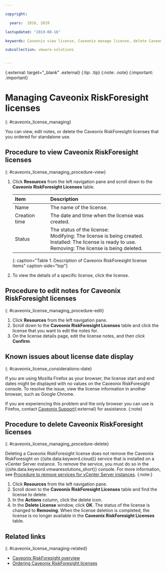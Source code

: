 ```yaml
---

copyright:

  years:  2016, 2019

lastupdated: "2019-08-16"

keywords: Caveonix view license, Caveonix manage license, delete Caveonix license

subcollection: vmware-solutions


---
```


{:external: target="_blank" .external}
{:tip: .tip}
{:note: .note}
{:important: .important}

# Managing Caveonix RiskForesight licenses
{: #caveonix_license_managing}

You can view, edit notes, or delete the Caveonix RiskForesight licenses that you ordered for standalone use.

## Procedure to view Caveonix RiskForesight licenses
{: #caveonix_license_managing_procedure-view}

1. Click **Resources** from the left navigation pane and scroll down to the **Caveonix RiskForesight Licenses** table.

   | Item | Description |
   |:-----|:------------|
   | Name | The name of the license. |
   | Creation time | The date and time when the license was created. |
   | Status | The status of the license: <br>Modifying: The license is being created.<br>Installed: The license is ready to use.<br>Removing: The license is being deleted. |
   {: caption="Table 1. Description of Caveonix RiskForesight license items" caption-side="top"}

2. To view the details of a specific license, click the license.

## Procedure to edit notes for Caveonix RiskForesight licenses
{: #caveonix_license_managing_procedure-edit}

1. Click **Resources** from the left navigation pane.
2. Scroll down to the **Caveonix RiskForesight Licenses** table and click the license that you want to edit the notes for.
3. On the license details page, edit the license notes, and then click **Confirm**.

## Known issues about license date display
{: #caveonix_license_considerations-date}

If you are using Mozilla Firefox as your browser, the license start and end dates might be displayed with no values on the Caveonix RiskForesight console. To resolve the issue, view the license information in another browser, such as Google Chrome.

If you are experiencing this problem and the only browser you can use is Firefox, contact [Caveonix Support](https://www.caveonix.com/support/){:external} for assistance.
{:note}

## Procedure to delete Caveonix RiskForesight licenses
{: #caveonix_license_managing_procedure-delete}

Deleting a Caveonix RiskForesight license does not remove the Caveonix RiskForesight on {{site.data.keyword.cloud}} service that is installed on a vCenter Server instance. To remove the service, you must do so in the {{site.data.keyword.vmwaresolutions_short}} console. For more information, see [Procedure to remove services for vCenter Server instances](/docs/services/vmwaresolutions/services?topic=vmware-solutions-vc_addingremovingservices#vc_addingremovingservices-removing-procedure).
{:note:}

1. Click **Resources** from the left navigation pane.
2. Scroll down to the **Caveonix RiskForesight Licenses** table and find the license to delete.
3. In the **Actions** column, click the delete icon.
4. In the **Delete License** window, click **OK**.
   The status of the license is changed to **Removing**. When the license deletion is completed, the license is no longer available in the **Caveonix RiskForesight Licenses** table.

## Related links
{: #caveonix_license_managing-related}

* [Caveonix RiskForesight overview]()
* [Ordering Caveonix RiskForesight licenses](/docs/services/vmwaresolutions/services?topic=vmware-solutions-caveonix_license_ordering)
